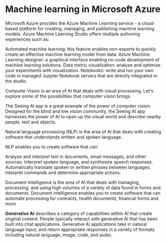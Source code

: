 # Machine learning in Microsoft Azure

Microsoft Azure provides the Azure Machine Learning service - a cloud-based platform for creating, managing, and publishing machine learning models. Azure Machine Learning Studio offers multiple authoring experiences such as:

Automated machine learning: this feature enables non-experts to quickly create an effective machine learning model from data.
Azure Machine Learning designer: a graphical interface enabling no-code development of machine learning solutions.
Data metric visualization: analyze and optimize your experiments with visualization.
Notebooks: write and run your own code in managed Jupyter Notebook servers that are directly integrated in the studio.

Computer Vision is an area of AI that deals with visual processing. Let's explore some of the possibilities that computer vision brings.

The Seeing AI app is a great example of the power of computer vision. Designed for the blind and low vision community, the Seeing AI app harnesses the power of AI to open up the visual world and describe nearby people, text and objects.

Natural language processing (NLP) is the area of AI that deals with creating software that understands written and spoken language.

NLP enables you to create software that can:

Analyze and interpret text in documents, email messages, and other sources.
Interpret spoken language, and synthesize speech responses.
Automatically translate spoken or written phrases between languages.
Interpret commands and determine appropriate actions.

Document Intelligence is the area of AI that deals with managing, processing, and using high volumes of a variety of data found in forms and documents. Document intelligence enables you to create software that can automate processing for contracts, health documents, financial forms and more

**Generative AI** describes a category of capabilities within AI that create original content. People typically interact with generative AI that has been built into chat applications. Generative AI applications take in natural language input, and return appropriate responses in a variety of formats including natural language, image, code, and audio.
